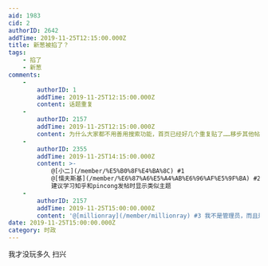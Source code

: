 ```yaml
---
aid: 1983
cid: 2
authorID: 2642
addTime: 2019-11-25T12:15:00.000Z
title: 新葱被掐了？
tags:
    - 掐了
    - 新葱
comments:
    -
        authorID: 1
        addTime: 2019-11-25T12:15:00.000Z
        content: 话题重复
    -
        authorID: 2157
        addTime: 2019-11-25T12:15:00.000Z
        content: 为什么大家都不用善用搜索功能，首页已经好几个重复贴了……移步其他帖子，本贴等待站长转水吧。
    -
        authorID: 2355
        addTime: 2019-11-25T14:15:00.000Z
        content: >-
            @[小二](/member/%E5%B0%8F%E4%BA%8C) #1
            @[懦夫斯基](/member/%E6%87%A6%E5%A4%AB%E6%96%AF%E5%9F%BA) #2
            建议学习知乎和pincong发帖时显示类似主题
    -
        authorID: 2157
        addTime: 2019-11-25T15:00:00.000Z
        content: '@[millionray](/member/millionray) #3 我不是管理员，而且是个技术白痴:)'
date: 2019-11-25T15:00:00.000Z
category: 时政
---
```


我才没玩多久 扫兴
